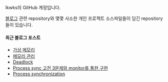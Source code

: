 lkwks의 GitHub 계정입니다.

[블로그](https://lkwks.github.io) 관련 repository와 몇몇 사소한 개인 프로젝트 소스파일들이 담긴 repository들이 있습니다.


#### 최근 블로그 포스트
<!-- BLOG-POST-LIST:START -->
- [가상 메모리](https://lkwks.github.io/os/2021/11/03/%EA%B0%80%EC%83%81-%EB%A9%94%EB%AA%A8%EB%A6%AC.html)
- [메모리 관리](https://lkwks.github.io/os/2021/11/01/%EB%A9%94%EB%AA%A8%EB%A6%AC-%EA%B4%80%EB%A6%AC.html)
- [Deadlock](https://lkwks.github.io/os/2021/10/31/deadlock.html)
- [Process sync 고전 3문제와 monitor를 통한 구현](https://lkwks.github.io/os/2021/10/30/process-sync-%EA%B3%A0%EC%A0%84-3%EB%AC%B8%EC%A0%9C%EC%99%80-monitor%EB%A5%BC-%ED%86%B5%ED%95%9C-%EA%B5%AC%ED%98%84.html)
- [Process synchronization](https://lkwks.github.io/os/2021/10/29/process-synchronization.html)
<!-- BLOG-POST-LIST:END -->
  
<!--![Top Langs](https://github-readme-stats.vercel.app/api/top-langs/?username=lkwks)-->
